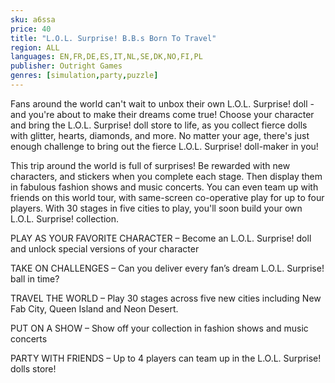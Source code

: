 ```yaml
---
sku: a6ssa
price: 40
title: "L.O.L. Surprise! B.B.s Born To Travel"
region: ALL
languages: EN,FR,DE,ES,IT,NL,SE,DK,NO,FI,PL
publisher: Outright Games
genres: [simulation,party,puzzle]
---
```

 Fans around the world can't wait to unbox their own L.O.L. Surprise! doll - and you're about to make their dreams come true! Choose your character and bring the L.O.L. Surprise! doll store to life, as you collect fierce dolls with glitter, hearts, diamonds, and more. No matter your age, there's just enough challenge to bring out the fierce L.O.L. Surprise! doll-maker in you!

This trip around the world is full of surprises! Be rewarded with new characters, and stickers when you complete each stage. Then display them in fabulous fashion shows and music concerts. You can even team up with friends on this world tour, with same-screen co-operative play for up to four players. With 30 stages in five cities to play, you'll soon build your own L.O.L. Surprise! collection.

PLAY AS YOUR FAVORITE CHARACTER – Become an L.O.L. Surprise! doll and unlock special versions of your character

TAKE ON CHALLENGES – Can you deliver every fan’s dream L.O.L. Surprise! ball in time?

TRAVEL THE WORLD – Play 30 stages across five new cities including New Fab City, Queen Island and Neon Desert.

PUT ON A SHOW – Show off your collection in fashion shows and music concerts

PARTY WITH FRIENDS – Up to 4 players can team up in the L.O.L. Surprise! dolls store!